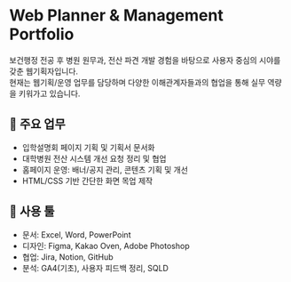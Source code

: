 

# Web Planner & Management Portfolio



보건행정 전공 후 병원 원무과, 전산 파견 개발 경험을 바탕으로 사용자 중심의 시야를 갖춘 웹기획자입니다.  
현재는 웹기획/운영 업무를 담당하며 다양한 이해관계자들과의 협업을 통해 실무 역량을 키워가고 있습니다.


## 💼 주요 업무
- 입학설명회 페이지 기획 및 기획서 문서화
- 대학병원 전산 시스템 개선 요청 정리 및 협업
- 홈페이지 운영: 배너/공지 관리, 콘텐츠 기획 및 개선
- HTML/CSS 기반 간단한 화면 목업 제작

## 🔧 사용 툴
- 문서: Excel, Word, PowerPoint
- 디자인: Figma, Kakao Oven, Adobe Photoshop
- 협업: Jira, Notion, GitHub
- 분석: GA4(기초), 사용자 피드백 정리, SQLD

